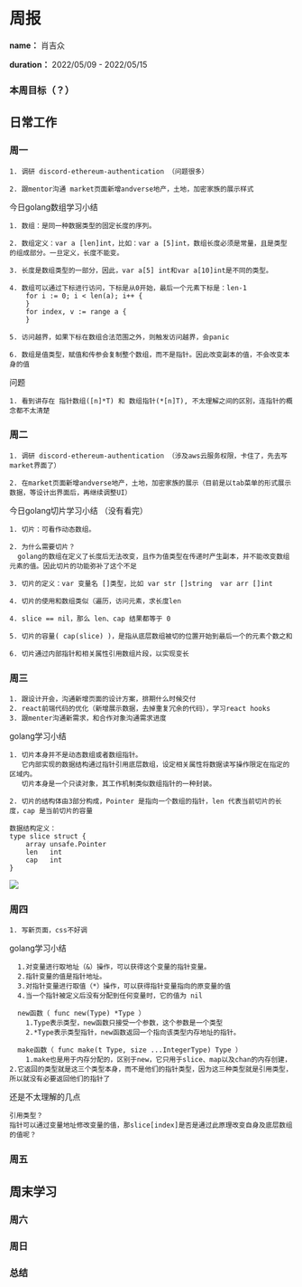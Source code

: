 周报
====

**name：** 肖吉众

**duration：** 2022/05/09 - 2022/05/15



### 本周目标（？）


日常工作
--------

### 周一

```
1. 调研 discord-ethereum-authentication （问题很多）

2. 跟mentor沟通 market页面新增andverse地产，土地，加密家族的展示样式
```

今日golang数组学习小结
```
1. 数组：是同一种数据类型的固定长度的序列。

2. 数组定义：var a [len]int，比如：var a [5]int，数组长度必须是常量，且是类型的组成部分。一旦定义，长度不能变。

3. 长度是数组类型的一部分，因此，var a[5] int和var a[10]int是不同的类型。
    
4. 数组可以通过下标进行访问，下标是从0开始，最后一个元素下标是：len-1
    for i := 0; i < len(a); i++ {
    }
    for index, v := range a {
    }
    
5. 访问越界，如果下标在数组合法范围之外，则触发访问越界，会panic
    
6. 数组是值类型，赋值和传参会复制整个数组，而不是指针。因此改变副本的值，不会改变本身的值
```

问题
```
1. 看到讲存在 指针数组([n]*T) 和 数组指针(*[n]T), 不太理解之间的区别，连指针的概念都不太清楚
```


### 周二
```
1. 调研 discord-ethereum-authentication （涉及aws云服务权限，卡住了，先去写market界面了）

2. 在market页面新增andverse地产，土地，加密家族的展示（目前是以tab菜单的形式展示数据，等设计出界面后，再继续调整UI）
```

今日golang切片学习小结 （没有看完）
```
1. 切片：可看作动态数组。

2. 为什么需要切片？
  golang的数组在定义了长度后无法改变，且作为值类型在传递时产生副本，并不能改变数组元素的值。因此切片的功能弥补了这个不足

3. 切片的定义：var 变量名 []类型，比如 var str []string  var arr []int

4. 切片的使用和数组类似（遍历，访问元素，求长度len
    
4. slice == nil，那么 len、cap 结果都等于 0
    
5. 切片的容量( cap(slice) )，是指从底层数组被切的位置开始到最后一个的元素个数之和

6. 切片通过内部指针和相关属性引用数组片段，以实现变长
```

### 周三
```
1. 跟设计开会，沟通新增页面的设计方案，排期什么时候交付
2. react前端代码的优化（新增展示数据，去掉重复冗余的代码），学习react hooks
3. 跟menter沟通新需求，和合作对象沟通需求进度
```

golang学习小结
```
1. 切片本身并不是动态数组或者数组指针。
   它内部实现的数据结构通过指针引用底层数组，设定相关属性将数据读写操作限定在指定的区域内。
   切片本身是一个只读对象，其工作机制类似数组指针的一种封装。

2. 切片的结构体由3部分构成，Pointer 是指向一个数组的指针，len 代表当前切片的长度，cap 是当前切片的容量
   
数据结构定义：
type slice struct {
    array unsafe.Pointer
    len   int
    cap   int
}

```
![](https://www.topgoer.com/static/3.8/slice-3.png)

### 周四
```
1. 写新页面，css不好调
```

golang学习小结
```
  1.对变量进行取地址（&）操作，可以获得这个变量的指针变量。
  2.指针变量的值是指针地址。
  3.对指针变量进行取值（*）操作，可以获得指针变量指向的原变量的值
  4.当一个指针被定义后没有分配到任何变量时，它的值为 nil

  new函数（ func new(Type) *Type ）
    1.Type表示类型，new函数只接受一个参数，这个参数是一个类型
    2.*Type表示类型指针，new函数返回一个指向该类型内存地址的指针。

  make函数（ func make(t Type, size ...IntegerType) Type ）
    1.make也是用于内存分配的，区别于new，它只用于slice、map以及chan的内存创建，2.它返回的类型就是这三个类型本身，而不是他们的指针类型，因为这三种类型就是引用类型，所以就没有必要返回他们的指针了
```
还是不太理解的几点
```
引用类型？
指针可以通过变量地址修改变量的值，那slice[index]是否是通过此原理改变自身及底层数组的值呢？
```

### 周五


周末学习
--------

### 周六

### 周日


### 总结
